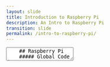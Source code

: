 ```yaml
---
layout: slide
title: Introduction to Raspberry Pi
description: An Intro to Raspberry Pi
transition: slide
permalink: /intro-to-raspberry-pi/
---
```

<section data-markdown>
    <textarea data-template>
    ## Raspberry Pi
    ##### Global Code | 2023
    ![Raspberry Pi](../assets/img/raspberry-pi-720x340.png)
    
    ---
    ## What is the Raspberry Pi?
    * A real computer!
    * The size of a business card
    * Hardware, software, peripherals
    * ...
    
    ---
    ## What is the Raspberry Pi?
    * We're using the third version
    * Raspberry Pi 4 Model B:
      * Broadcom BCM2711, Quad-core Cortex-A72 (ARM v8) 64-bit SoC @ 1.8GHz CPU
      * 4GB LPDDR4-3200 SDRAM
      * MicroSD card slot for OS & Storage
      * 2.5 A power supply
    
    ---
    ## What is the Raspberry Pi?
      * 4 USB ports: 2 USB 3.0 ports; 2 USB 2.0 ports.
      * 2-lane MIPI CSI camera port
      * HDMI output
      * Ethernet & WiFi
      * GPIO (?!)
    
    ---
    ## What is the Raspberry Pi?
    Also available:
    * A - earlier model, less powerful
    * Zero - for IoT (?!)
    
    ---
    ## Who uses it?
    * Makers, tinkerers, electronics fans
    * Us!
    * Small size = great for teaching
    
    ---
    ## What's it for?
    * Programming
    * Media Player: kodi.tv
    * VoIP: raspberry-asterisk.org
    * Home automation: home-assistant.io
    * Anything you can build!
    
    ---
    ## Open source?
    * OS - yes
    * Hardware - mostly
    * Our courseware - yes
    * Your work - yes! ;-)
    
    ---
    ## Let's get started!
    * Plug it in
    * Switch it on
    * Install Raspbian
    * Play!
    
    ---
    ## Go play!
    ![Hack](../assets/img/hack-600.png)
    
    Note:
    1. login.iotinafrica.com everyday please
    1. Make sure you can check your email on your new computer!
    1. Make sure we've got your email address so we can add you to slack
    1. Point out where the material is
    1. "What fun things can I install on my raspberry pi?"
    1. You basically can't break it :)
    </textarea>
 </section>
